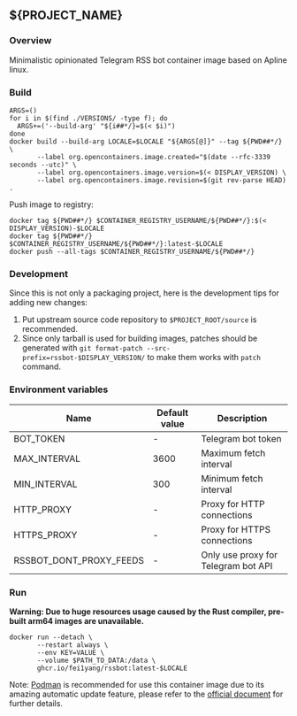 ## ${PROJECT_NAME}

### Overview

Minimalistic opinionated Telegram RSS bot container image based on Apline linux.

### Build

```
ARGS=()
for i in $(find ./VERSIONS/ -type f); do
  ARGS+=('--build-arg' "${i##*/}=$(< $i)")
done
docker build --build-arg LOCALE=$LOCALE "${ARGS[@]}" --tag ${PWD##*/} \
       --label org.opencontainers.image.created="$(date --rfc-3339 seconds --utc)" \
       --label org.opencontainers.image.version=$(< DISPLAY_VERSION) \
       --label org.opencontainers.image.revision=$(git rev-parse HEAD) .
```

Push image to registry:

```
docker tag ${PWD##*/} $CONTAINER_REGISTRY_USERNAME/${PWD##*/}:$(< DISPLAY_VERSION)-$LOCALE
docker tag ${PWD##*/} $CONTAINER_REGISTRY_USERNAME/${PWD##*/}:latest-$LOCALE
docker push --all-tags $CONTAINER_REGISTRY_USERNAME/${PWD##*/}
```

### Development

Since this is not only a packaging project, here is the development tips for adding new changes:

1. Put upstream source code repository to `$PROJECT_ROOT/source` is recommended.
2. Since only tarball is used for building images, patches should be generated with `git format-patch --src-prefix=rssbot-$DISPLAY_VERSION/` to make them works with `patch` command.

### Environment variables

| Name | Default value | Description |
| --- | --- | --- |
| BOT_TOKEN | - | Telegram bot token |
| MAX_INTERVAL | 3600 | Maximum fetch interval |
| MIN_INTERVAL | 300 | Minimum fetch interval |
| HTTP_PROXY | - | Proxy for HTTP connections |
| HTTPS_PROXY | - | Proxy for HTTPS connections |
| RSSBOT_DONT_PROXY_FEEDS | - | Only use proxy for Telegram bot API |

### Run

**Warning: Due to huge resources usage caused by the Rust compiler, pre-built arm64 images are unavailable.**

```
docker run --detach \
       --restart always \
       --env KEY=VALUE \
       --volume $PATH_TO_DATA:/data \
       ghcr.io/fei1yang/rssbot:latest-$LOCALE
```

Note: [Podman](https://podman.io/) is recommended for use this container image due to its amazing automatic update feature, please refer to the [official document](https://docs.podman.io/en/latest/markdown/podman-auto-update.1.html) for further details.
